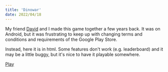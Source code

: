 ```yaml
---
title: 'Dinowar'
date: 2022/04/18
---
```


My friend [David](https://www.dglencross.com/) and I made this game together a few years back. It was on Android, but it was frustrating to keep up with changing terms and conditions and requirements of the Google Play Store.

Instead, here it is in html. Some features don't work (e.g. leaderboard) and it may be a little buggy, but it's nice to have it playable somewhere.

<a href="/play?game=dinowar" >Play</a>
